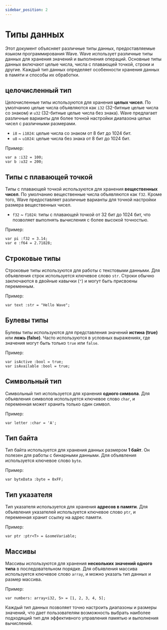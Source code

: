 ```yaml
---
sidebar_position: 2
---
```


# Типы данных

Этот документ объясняет различные типы данных, предоставляемые языком программирования Wave.
Wave использует различные типы данных для хранения значений и выполнения операций.
Основные типы данных включают целые числа, числа с плавающей точкой, строки и другие. Каждый тип данных определяет особенности хранения данных в памяти и способы их обработки.

## целочисленный тип
Целочисленные типы используются для хранения **целых чисел**.
По умолчанию целые числа объявляются как `i32` (32-битные целые числа со знаком) и `u32` (32-битные целые числа без знака).
Wave предлагает различные варианты для более точной настройки диапазона целых чисел с различными размерами.

* `i8` ~ `i1024`: целые числа со знаком от 8 бит до 1024 бит.
* `u8` ~ `u1024`: целые числа без знака от 8 бит до 1024 бит.

Пример:
```wave
var a :i32 = 100;
var b :u32 = 200;
```

## Типы с плавающей точкой
Типы с плавающей точкой используются для хранения **вещественных чисел**.
По умолчанию вещественные числа объявляются как `f32`.
Кроме того, Wave предоставляет различные варианты для точной настройки размера вещественных чисел.

* `f32` ~ `f1024`: типы с плавающей точкой от 32 бит до 1024 бит, что позволяет выполнять вычисления с более высокой точностью.

Пример:
```wave
var pi :f32 = 3.14;
var e :f64 = 2.71828;
```

## Строковые типы
Строковые типы используются для работы с текстовыми данными.
Для объявления строк используется ключевое слово `str`.
Строки обычно заключаются в двойные кавычки (`"`) и могут быть присвоены переменным.

Пример:
```wave
var text :str = "Hello Wave";
```

## Булевы типы
Булевы типы используются для представления значений **истина (true)** или **ложь (false)**.
Часто используются в условных выражениях, где значения могут быть только `true` или `false`.

Пример:
```wave
var isActive :bool = true;
var isAvailable :bool = true;
```

## Символьный тип
Символьный тип используется для хранения **одного символа**.
Для объявления символов используется ключевое слово `char`, и переменная может хранить только один символ.

Пример:
```wave
var letter :char = 'A';
```

## Тип байта
Тип байта используется для хранения данных размером **1 байт**.
Он полезен для работы с бинарными данными. Для объявления используется ключевое слово `byte`.

Пример:
```wave
var byteData :byte = 0xFF;
```

## Тип указателя
Тип указателя используется для хранения **адресов в памяти**.
Для объявления указателей используется ключевое слово `ptr`, и переменная хранит ссылку на адрес памяти.

Пример:
```wave
var ptr :ptr<T> = &someVariable;
```

## Массивы
Массивы используются для хранения **нескольких значений одного типа** в последовательном порядке.
Для объявления массива используется ключевое слово `array`, и можно указать тип данных и размер массива.

Пример:
```wave
var numbers: array<i32, 5> = [1, 2, 3, 4, 5];
```

Каждый тип данных позволяет точно настроить диапазоны и размеры значений, что дает пользователям возможность выбрать наиболее подходящий тип для эффективного управления памятью и выполнения вычислений.
